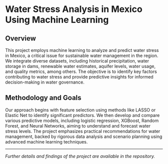 # Water Stress Analysis in Mexico Using Machine Learning

## Overview
This project employs machine learning to analyze and predict water stress in Mexico, a critical issue for sustainable water management in the region. We integrate diverse datasets, including historical precipitation, water storage in dams, renewable water estimates, aquifer levels, water usage, and quality metrics, among others. The objective is to identify key factors contributing to water stress and provide predictive insights for informed decision-making in water governance.

## Methodology and Goals
Our approach begins with feature selection using methods like LASSO or Elastic Net to identify significant predictors. We then develop and compare various predictive models, including logistic regression, XGBoost, Random Forest, and Neural Networks, aiming to understand and forecast water stress levels. The project emphasizes practical recommendations for water management, backed by rigorous data analysis and scenario planning using advanced machine learning techniques.

---
*Further details and findings of the project are available in the repository.*
